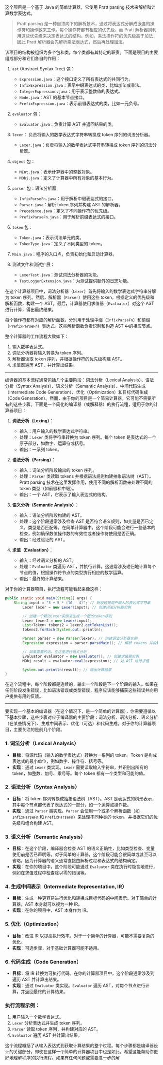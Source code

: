 这个项目是一个基于 Java 的简单计算器，它使用 Pratt parsing 技术来解析和计算数学表达式。

> Pratt parsing 是一种自顶向下的解析技术，通过将表达式分解成嵌套的操作符和操作数来工作。每个操作符都有相应的优先级，而 Pratt 解析器则利用这些优先级来决定表达式的结构。例如，乘法操作符的优先级高于加法，因此 Pratt 解析器会先解析乘法表达式，然后再处理加法。

该项目的结构被组织为多个包和类，每个类都有其特定的职责。下面是项目的主要组成部分和它们各自的作用：

1. `ast` (Abstract Syntax Tree) 包：
   - `Expression.java`：这个接口定义了所有表达式的共同行为。
   - `InfixExpression.java`：表示中缀表达式的类，比如加法或乘法。
   - `IntegerExpression.java`：用于表示整数值的表达式。
   - `Node.java`：AST 的基本节点接口。
   - `PrefixExpression.java`：表示前缀表达式的类，比如一元负号。

2. `evaluator` 包：
   - `Evaluator.java`：负责计算 AST 并返回结果的类。

3. `lexer`： 负责将输入的数学表达式字符串转换成 token 序列的词法分析器。
   - `Lexer.java`：负责将输入的数学表达式字符串转换成 token 序列的词法分析器。

4. `object` 包：
   - `MInt.java`：表示计算器中的整数对象。
   - `MObj.java`：定义了计算器中所有对象的基本行为。

5. `parser` 包：语法分析器
   - `InfixParseFn.java`：用于解析中缀表达式的接口。
   - `Parser.java`：解析 token 序列并构建 AST 的解析器。
   - `Precedence.java`：定义了不同操作符的优先级。
   - `PrefixParseFn.java`：用于解析前缀表达式的接口。

6. `token` 包：
   - `Token.java`：表示词法单元的类。
   - `TokenType.java`：定义了不同类型的 token。

7. `Main.java`：程序的入口点，负责初始化和启动计算器。

8. 测试文件和测试扩展：
   - `LexerTest.java`：测试词法分析器的功能。
   - `TestLoggerExtension.java`：为测试提供额外的日志功能。

在这个计算器项目中，词法分析器（`Lexer`）首先将输入的数学表达式字符串分解为 token 序列。然后，解析器（`Parser`）使用这些 token，根据定义的优先级和解析函数，构建一个 AST。最后，计算器使用求值器（`Evaluator`）对这个 AST 进行计算，得出最终结果。

每个操作符都有对应的解析函数，分别用于处理中缀（`InfixParseFn`）和前缀（`PrefixParseFn`）表达式。这些解析函数负责识别和构造 AST 中的相应节点。

整个计算器的工作流程大致如下：
1. 输入数学表达式。
2. 词法分析器将输入转换为 token 序列。
3. 解析器读取 token 序列，并根据操作符的优先级构建 AST。
4. 求值器遍历 AST，并计算出结果。



---

编译器的基本流程通常包括几个主要阶段：词法分析（Lexical Analysis）、语法分析（Syntax Analysis）、语义分析（Semantic Analysis）、中间代码生成（Intermediate Code Generation）、优化（Optimization）和目标代码生成（Code Generation）。然而，由于你的项目是一个简易计算器，它可能不需要所有的这些步骤。下面是一个简化的编译器（或解释器）的执行流程，适用于你的计算器项目：

1. **词法分析（Lexing）**：
   - 输入：用户输入的数学表达式字符串。
   - 处理：`Lexer` 类将字符串转换为 token 序列。每个 token 是表达式的一个原子部分，如数字、运算符或括号。
   - 输出：一系列 token。

2. **语法分析（Parsing）**：
   - 输入：词法分析阶段输出的 token 序列。
   - 处理：`Parser` 类读取 tokens 并根据语法规则构建抽象语法树（AST）。Pratt parsing 技术在这里发挥作用，使用不同的解析函数来处理不同的 token 类型（如前缀和中缀）。
   - 输出：一个 AST，它表示了输入表达式的结构。

3. **语义分析（Semantic Analysis）**：
   - 输入：语法分析阶段构建的 AST。
   - 处理：这个阶段通常涉及检查 AST 是否符合语义规则，如变量是否已定义，类型是否匹配等。在简单计算器中，这个阶段可能会进行一些基本的检查，例如确保数值操作数的有效性或者操作符使用是否正确。
   - 输出：经过验证的 AST。

4. **求值（Evaluation）**：
   - 输入：经过语义分析的 AST。
   - 处理：`Evaluator` 类遍历 AST，并执行计算。这通常涉及递归地计算每个节点的值，根据操作符节点的类型执行相应的数学运算。
   - 输出：最终的计算结果。

对于你的计算器项目，执行流程可能看起来像这样：

```java
public static void main(String[] args) {
    String input = "3 + 5 * (10 - 4)"; // 假设这是用户输入的表达式字符串
        Lexer lexer = new Lexer(input); // 创建词法分析器实例

        // 创建一个新的Lexer实例来生成一个新的token序列
        Lexer lexer2 = new Lexer(input);
        List<Token> tokens2 = lexer2.getTokenList();
        tokens2.forEach(System.out::println);

        Parser parser = new Parser(lexer); // 创建语法分析器实例
        Expression expression = parser.parseMain(); // 解析 tokens 并构建 AST

        // 如果需要的话，在这里进行语义分析
        Evaluator evaluator = new Evaluator(); // 创建求值器实例
        MObj result = evaluator.eval(expression); // 对 AST 进行求值

        System.out.println(result); // 输出计算结果
}
```

在这个流程中，每个阶段都是连续的，输出一个阶段是下一个阶段的输入。如果在任何阶段发生错误，比如语法错误或类型错误，程序应该能够捕获这些错误并向用户提供有用的反馈。

---

要实现一个基本的编译器（在这个情况下，是一个简单的计算器），你需要遵循以下基本步骤，这些步骤对应于编译器的主要阶段：词法分析、语法分析、语义分析（在某些情况下）、生成中间表示、优化（可选）和代码生成。对于你的计算器项目，主要关注的是前几个阶段。

### 1. 词法分析（Lexical Analysis）

- **目标**：将源代码（输入的数学表达式）转换为一系列的 token。Token 是构成表达式的最小单位，例如数字、操作符、括号等。
- **实现**：通过 `Lexer` 类实现。`Lexer` 需要读取输入字符串，并识别出所有的 token，如整数、加号、乘号等。每个 token 都有一个类型和可能的值。

### 2. 语法分析（Syntax Analysis）

- **目标**：将 token 序列转换成抽象语法树（AST）。AST 是表达式的树形表示，其中每个节点都代表了表达式的一部分，如一个运算或操作数。
- **实现**：通过 `Parser` 类实现。`Parser` 会使用一个或多个解析函数（如 `InfixParseFn` 和 `PrefixParseFn`）来处理不同种类的 token，并根据它们的优先级和组合构建 AST。

### 3. 语义分析（Semantic Analysis）

- **目标**：在这个阶段，编译器会检查 AST 的语义正确性，比如类型检查、变量使用前是否已声明等。对于简单的计算器，这个阶段可能会很简单或甚至可以省略，因为计算器的语义通常直接由解析过程和表达式的结构确定。
- **实现**：在你的项目中，这个阶段可能通过 `Evaluator` 类在执行时隐含地进行，例如在求值过程中检查除以零的错误等。

### 4. 生成中间表示（Intermediate Representation, IR）

- **目标**：生成一种更容易进行优化和转换成目标代码的中间表示。对于简单的计算器，AST 本身就可以视为一种 IR。
- **实现**：在你的项目中，AST 本身作为 IR。

### 5. 优化（Optimization）

- **目标**：改进 IR 以提高执行效率。对于一个简单的计算器，可能不需要复杂的优化。
- **实现**：可选步骤，对于基础计算器可能不适用。

### 6. 代码生成（Code Generation）

- **目标**：将 IR 转换为可执行代码。在你的计算器项目中，这个阶段通常涉及到遍历 AST 并计算出结果。
- **实现**：通过 `Evaluator` 类实现。`Evaluator` 遍历 AST，对每个节点进行计算，并返回最终的计算结果。

### 执行流程示例：

1. 用户输入一个数学表达式。
2. `Lexer` 分析表达式并生成 token 序列。
3. `Parser` 读取 token 序列，并构建对应的 AST。
4. `Evaluator` 遍历 AST 并计算出结果。

这个流程概括了从输入表达式到获取计算结果的整个过程。每个步骤都是编译器设计的关键部分，即使在这样一个简单的计算器项目中也是如此。希望这能帮助你更好地理解程序的执行流程。如果有任何问题或需要进一步的解